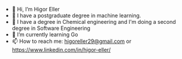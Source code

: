 
- 👋 Hi, I’m Higor Eller
- 📖 I have a postgraduate degree in machine learning.
- 📖 I have a degree in Chemical engineering and I'm doing a second degree in Software Engineering
- 🌱 I’m currently learning Go
- 📫 How to reach me: higoreller29@gmail.com or https://www.linkedin.com/in/higor-eller/
